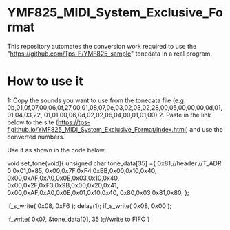 # YMF825_MIDI_System_Exclusive_Format
This repository automates the conversion work required to use the "https://github.com/Tps-F/YMF825_sample" tonedata in a real program.

# How to use it
1: Copy the sounds you want to use from the tonedata file (e.g. 0b,01,0f,07,00,06,0f,27,00,01,08,07,0e,03,02,03,02,28,00,05,00,00,00,0d,01,01,04,03,22, 01,01,00,06,0d,02,02,06,04,00,01,01,00)
2. Paste in the link below to the site (https://tps-f.github.io/YMF825_MIDI_System_Exclusive_Format/index.html) and use the converted numbers.

Use it as shown in the code below.

void set_tone(void){
  unsigned char tone_data[35] ={
    0x81,//header
    //T_ADR 0
    0x01,0x85,
    0x00,0x7F,0xF4,0xBB,0x00,0x10,0x40,
    0x00,0xAF,0xA0,0x0E,0x03,0x10,0x40,
    0x00,0x2F,0xF3,0x9B,0x00,0x20,0x41,
    0x00,0xAF,0xA0,0x0E,0x01,0x10,0x40,
    0x80,0x03,0x81,0x80,
  };
  
   if_s_write( 0x08, 0xF6 );
   delay(1);
   if_s_write( 0x08, 0x00 );
  
   if_write( 0x07, &tone_data[0], 35 );//write to FIFO
}
